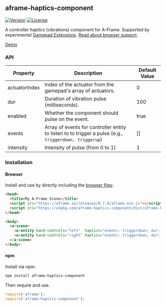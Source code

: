 ## aframe-haptics-component

[![Version](http://img.shields.io/npm/v/aframe-haptics-component.svg?style=flat-square)](https://npmjs.org/package/aframe-haptics-component)
[![License](http://img.shields.io/npm/l/aframe-haptics-component.svg?style=flat-square)](https://npmjs.org/package/aframe-haptics-component)

A controller haptics (vibrations) component for A-Frame. Supported by
experimental [Gamepad
Extensions](https://w3c.github.io/gamepad/extensions.html#dom-gamepadhapticactuator). [Read about browser support](https://developer.mozilla.org/en-US/docs/Web/API/Gamepad/hapticActuators).

[Demo](https://ngokevin.github.io/kframe/components/haptics/)

### API

| Property      | Description                                                                                            | Default Value |
| --------      | -----------                                                                                            | ------------- |
| actuatorIndex | Index of the actuator from the gamepad's array of actuators.                                           | 0             |
| dur           | Duration of vibration pulse (milliseconds).                                                            | 100           |
| enabled       | Whether the component should pulse on the event.                                                       | true          |
| events        | Array of events for controller entity to listen to to trigger a pulse (e.g., `triggerdown, triggerup`) | []            |
| intensity     | Intensity of pulse (from 0 to 1)                                                                       | 1             |

### Installation

#### Browser

Install and use by directly including the [browser files](dist):

```html
<head>
  <title>My A-Frame Scene</title>
  <script src="https://aframe.io/releases/0.7.0/aframe.min.js"></script>
  <script src="https://unpkg.com/aframe-haptics-component/dist/aframe-haptics-component.min.js"></script>
</head>

<body>
  <a-scene>
    <a-entity hand-controls="left"  haptics="events: triggerdown; dur: 1000; intensity: 0.5"></a-entity>
    <a-entity hand-controls="right" haptics="events: triggerdown; dur: 500; intensity: 1"></a-entity>
  </a-scene>
</body>
```

#### npm

Install via npm:

```bash
npm install aframe-haptics-component
```

Then require and use.

```js
require('aframe');
require('aframe-haptics-component');
```
